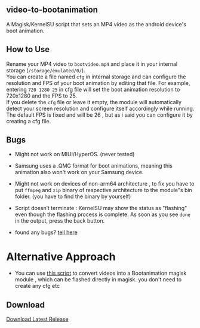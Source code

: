 ## video-to-bootanimation
A Magisk/KernelSU script that sets an MP4 video as the android device's boot animation.

## How to Use
Rename your MP4 video to `bootvideo.mp4` and place it in your internal storage (`/storage/emulated/0/`).  
You can create a file named `cfg` in internal storage and can configure the resolution and FPS of your boot animation by editing that file.
For example, entering `720 1280 25` in cfg file will set the boot animation resolution to 720x1280 and the FPS to 25.  
If you delete the `cfg` file or leave it empty, the module will automatically detect your screen resolution and configure itself accordingly while running. The default FPS is fixed and will be 26 , but as i said you can configure it by creating a cfg file.

## Bugs
- Might not work on MIUI/HyperOS. (never tested)
- Samsung uses a .QMG format for boot animations, meaning this animation also won't work on your Samsung device.
- Might not work on devices of non-arm64 architecture , to fix you have to put `ffmpeg` and `zip` binary of respective architecture to the module"s bin folder. (you have to find the binary by yourself)
- Script doesn’t terminate : KernelSU may show the status as "flashing" even though the flashing process is complete. As soon as you see `done` in the output, press the back button.



- found any bugs?
  [tell here](https://t.me/ximistuffschat)

# Alternative Approach
- You can use [this script](https://github.com/rhythmcache/Video-to-BootAnimation-Creator-Script) to convert videos into a Bootanimation magisk module , which can be flashed directly in magisk. you don't need to create any cfg etc

## Download

[Download Latest Release](https://github.com/rhythmcache/video-to-bootanimation/releases/download/v2/video-to-bootanimation-main.zip)

